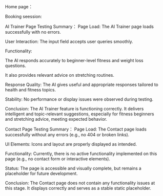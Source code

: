 Home page：


Booking seession:


AI Trainer Page Testing Summary：
Page Load: The AI Trainer page loads successfully with no errors.

User Interaction: The input field accepts user queries smoothly.

Functionality:

The AI responds accurately to beginner-level fitness and weight loss questions.

It also provides relevant advice on stretching routines.

Response Quality: The AI gives useful and appropriate responses tailored to health and fitness topics.

Stability: No performance or display issues were observed during testing.

Conclusion:
The AI Trainer feature is functioning correctly. It delivers intelligent and topic-relevant suggestions, especially for fitness beginners and stretching advice, meeting expected behavior.


Contact Page Testing Summary：
Page Load: The Contact page loads successfully without any errors (e.g., no 404 or broken links).

UI Elements: Icons and layout are properly displayed as intended.

Functionality: Currently, there is no active functionality implemented on this page (e.g., no contact form or interactive elements).

Status: The page is accessible and visually complete, but remains a placeholder for future development.

Conclusion:
The Contact page does not contain any functionality issues at this stage. It displays correctly and serves as a stable static placeholder.
